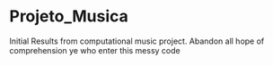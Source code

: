 # Projeto_Musica
Initial Results from computational music project.
Abandon all hope of comprehension ye who enter this messy code
